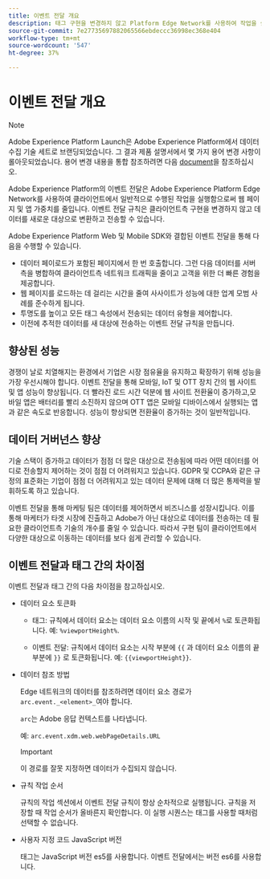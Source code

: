 ```yaml
---
title: 이벤트 전달 개요
description: 태그 구현을 변경하지 않고 Platform Edge Network를 사용하여 작업을 실행할 수 있는 Adobe Experience Platform의 이벤트 전달에 대해 알아보십시오.
source-git-commit: 7e27735697882065566ebdeccc36998ec368e404
workflow-type: tm+mt
source-wordcount: '547'
ht-degree: 37%

---
```


# 이벤트 전달 개요

>[!NOTE]
>
>Adobe Experience Platform Launch은 Adobe Experience Platform에서 데이터 수집 기술 세트로 브랜딩되었습니다. 그 결과 제품 설명서에서 몇 가지 용어 변경 사항이 롤아웃되었습니다. 용어 변경 내용을 통합 참조하려면 다음 [document](../../term-updates.md)을 참조하십시오.

Adobe Experience Platform의 이벤트 전달은 Adobe Experience Platform Edge Network를 사용하여 클라이언트에서 일반적으로 수행된 작업을 실행함으로써 웹 페이지 및 앱 가중치를 줄입니다. 이벤트 전달 규칙은 클라이언트측 구현을 변경하지 않고 데이터를 새로운 대상으로 변환하고 전송할 수 있습니다.

Adobe Experience Platform Web 및 Mobile SDK와 결합된 이벤트 전달을 통해 다음을 수행할 수 있습니다.

* 데이터 페이로드가 포함된 페이지에서 한 번 호출합니다. 그런 다음 데이터를 서버측을 병합하여 클라이언트측 네트워크 트래픽을 줄이고 고객을 위한 더 빠른 경험을 제공합니다.
* 웹 페이지를 로드하는 데 걸리는 시간을 줄여 사사이트가 성능에 대한 업계 모범 사례를 준수하게 됩니다.
* 투명도를 높이고 모든 태그 속성에서 전송되는 데이터 유형을 제어합니다.
* 이전에 추적한 데이터를 새 대상에 전송하는 이벤트 전달 규칙을 만듭니다.

## 향상된 성능

경쟁이 날로 치열해지는 환경에서 기업은 시장 점유율을 유지하고 확장하기 위해 성능을 가장 우선시해야 합니다. 이벤트 전달을 통해 모바일, IoT 및 OTT 장치 간의 웹 사이트 및 앱 성능이 향상됩니다. 더 빨라진 로드 시간 덕분에 웹 사이트 전환율이 증가하고,모바일 앱은 배터리를 빨리 소진하지 않으며 OTT 앱은 모바일 디바이스에서 실행되는 앱과 같은 속도로 반응합니다. 성능이 향상되면 전환율이 증가하는 것이 일반적입니다.

## 데이터 거버넌스 향상

기술 스택이 증가하고 데이터가 점점 더 많은 대상으로 전송됨에 따라 어떤 데이터를 어디로 전송할지 제어하는 것이 점점 더 어려워지고 있습니다. GDPR 및 CCPA와 같은 규정의 표준화는 기업이 점점 더 어려워지고 있는 데이터 문제에 대해 더 많은 통제력을 발휘하도록 하고 있습니다.

이벤트 전달을 통해 마케팅 팀은 데이터를 제어하면서 비즈니스를 성장시킵니다. 이를 통해 마케터가 타겟 시장에 진출하고 Adobe가 아닌 대상으로 데이터를 전송하는 데 필요한 클라이언트측 기술의 개수를 줄일 수 있습니다. 따라서 구현 팀이 클라이언트에서 다양한 대상으로 이동하는 데이터를 보다 쉽게 관리할 수 있습니다. 

## 이벤트 전달과 태그 간의 차이점

이벤트 전달과 태그 간의 다음 차이점을 참고하십시오.

* 데이터 요소 토큰화

   * 태그: 규칙에서 데이터 요소는 데이터 요소 이름의 시작 및 끝에서 `%`로 토큰화됩니다. 예: `%viewportHeight%`.

   * 이벤트 전달: 규칙에서 데이터 요소는 시작 부분에 `{{` 과 데이터 요소 이름의 끝 부분에 `}}` 로 토큰화됩니다. 예: `{{viewportHeight}}`.

* 데이터 참조 방법

   Edge 네트워크의 데이터를 참조하려면 데이터 요소 경로가 `arc.event._<element>_`여야 합니다.

   `arc`는 Adobe 응답 컨텍스트를 나타냅니다.

   예: `arc.event.xdm.web.webPageDetails.URL`

   >[!IMPORTANT]
   >
   >이 경로를 잘못 지정하면 데이터가 수집되지 않습니다.


* 규칙 작업 순서

   규칙의 작업 섹션에서 이벤트 전달 규칙이 항상 순차적으로 실행됩니다. 규칙을 저장할 때 작업 순서가 올바른지 확인합니다. 이 실행 시퀀스는 태그를 사용할 때처럼 선택할 수 없습니다.

* 사용자 지정 코드 JavaScript 버전

   태그는 JavaScript 버전 es5를 사용합니다. 이벤트 전달에서는 버전 es6를 사용합니다.

<!--doc Adobe Cloud Connector extension, get from Jon-->
